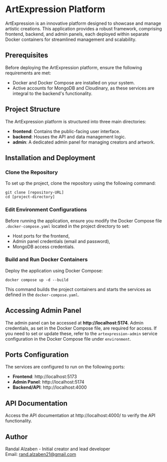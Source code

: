 # ArtExpression Platform

ArtExpression is an innovative platform designed to showcase and manage artistic creations. This application provides a robust framework, comprising frontend, backend, and admin panels, each deployed within separate Docker containers for streamlined management and scalability.

## Prerequisites

Before deploying the ArtExpression platform, ensure the following requirements are met:

- Docker and Docker Compose are installed on your system.
- Active accounts for MongoDB and Cloudinary, as these services are integral to the backend's functionality.

## Project Structure

The ArtExpression platform is structured into three main directories:

- **frontend**: Contains the public-facing user interface.
- **backend**: Houses the API and data management logic.
- **admin**: A dedicated admin panel for managing creators and artwork.

## Installation and Deployment

### Clone the Repository

To set up the project, clone the repository using the following command:

```
git clone [repository-URL]
cd [project-directory]
```

### Edit Environment Configurations

Before running the application, ensure you modify the Docker Compose file `.docker-compose.yaml` located in the project directory to set:
- Host ports for the frontend,
- Admin panel credentials (email and password),
- MongoDB access credentials.

### Build and Run Docker Containers

Deploy the application using Docker Compose:
```
docker compose up -d --build
```


This command builds the project containers and starts the services as defined in the `docker-compose.yaml`.

## Accessing Admin Panel

The admin panel can be accessed at **http://localhost:5174**. Admin credentials, as set in the Docker Compose file, are required for access. If you need to set or update these, refer to the `artexpression-admin` service configuration in the Docker Compose file under `environment`.

## Ports Configuration

The services are configured to run on the following ports:

- **Frontend**: http://localhost:5173
- **Admin Panel**: http://localhost:5174
- **Backend/API**: http://localhost:4000

## API Documentation

Access the API documentation at http://localhost:4000/ to verify the API functionality.

## Author

Randal Alzaben - Initial creator and lead developer  
Email: rand.alzaben21@gmail.com
